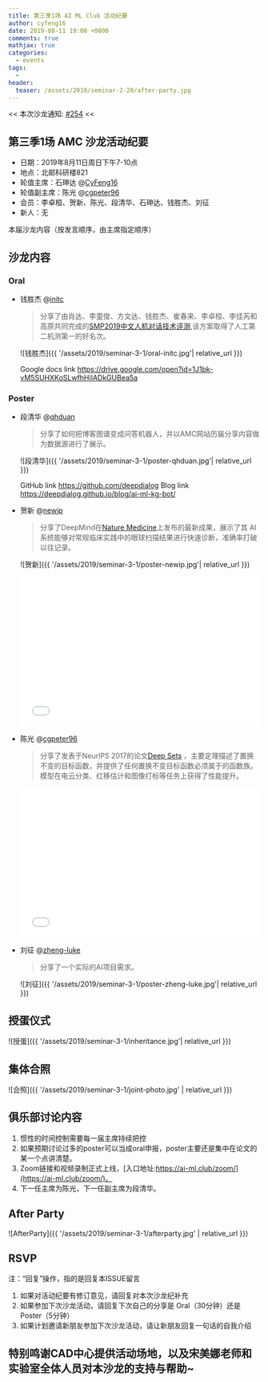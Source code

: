 ```yaml
---
title: 第三季1场 AI ML Club 活动纪要
author: cyfeng16
date: 2019-08-11 19:00 +0800
comments: true
mathjax: true
categories: 
  - events
tags:
  - 
header:
  teaser: /assets/2019/seminar-2-20/after-party.jpg
---
```


<< 本次沙龙通知: [#254](https://github.com/BUPT/ai-ml.club/issues/254)  <<

## 第三季1场 AMC 沙龙活动纪要

- 日期：2019年8月11日周日下午7-10点
- 地点：北邮科研楼821
- 轮值主席：石珅达 @[CyFeng16](https://github.com/CyFeng16)
- 轮值副主席：陈光 @[cgpeter96](https://github.com/cgpeter96)
- 会员：李卓桓、贺新、陈光、段清华、石珅达、钱胜杰、刘征
- 新人：无

本届沙龙内容（按发言顺序，由主席指定顺序）

## 沙龙内容

### Oral

- 钱胜杰 @[initc](https://github.com/initc)

    > 分享了由肖达、李童俊、方文达、钱胜杰、崔春来、李卓桓、李佳芮和高原共同完成的[SMP2019中文人机对话技术评测](https://arxiv.org/abs/1610.02391),该方案取得了人工第二机测第一的好名次。

    ![钱胜杰]({{ '/assets/2019/seminar-3-1/oral-initc.jpg'| relative_url }})
    
  Google docs link https://drive.google.com/open?id=1J1bk-vM5SUHXKoSLwfhHjIADkGUBea5a

### Poster

- 段清华 @[qhduan](https://github.com/qhduan)
  
    > 分享了如何把博客图谱变成问答机器人，并以AMC网站历届分享内容做为数据源进行了展示。

    ![段清华]({{ '/assets/2019/seminar-3-1/poster-qhduan.jpg'| relative_url }})

  GitHub link https://github.com/deepdialog
  Blog link https://deepdialog.github.io/blog/ai-ml-kg-bot/

- 贺新 @[newip](https://github.com/newip)
  
    > 分享了DeepMind在[Nature Medicine](https://www.nature.com/articles/s41591-018-0107-6)上发布的最新成果，展示了其 AI 系统能够对常规临床实践中的眼球扫描结果进行快速诊断，准确率打破以往记录。

    ![贺新]({{ '/assets/2019/seminar-3-1/poster-newip.jpg'| relative_url }})

  <div class="zoom-container" style="
      position: relative;
      padding-bottom:56.25%;
      padding-top:30px;
      height:0;
      overflow:hidden;
  ">
    <iframe
      src='{{ '/assets/js/viewer-js/#/assets/2019/seminar-3-1/poster-newip.pdf' | relative_url }}'
      width='560'
      height='315'
      allowfullscreen
      webkitallowfullscreen
      frameborder="0"
      style="
        position: absolute;
        top:0;
        left:0;
        width:100%;
        height:100%;
      "
    ></iframe>
  </div>
  
- 陈光 @[cgpeter96](https://github.com/cgpeter96)
  
    > 分享了发表于NeurIPS 2017的论文[Deep Sets](http://papers.nips.cc/paper/6931-deep-sets) ，主要定理描述了置换不变的目标函数，并提供了任何置换不变目标函数必须属于的函数族。模型在电云分类、红移估计和图像打标等任务上获得了性能提升。

  <div class="zoom-container" style="
      position: relative;
      padding-bottom:56.25%;
      padding-top:30px;
      height:0;
      overflow:hidden;
  ">
    <iframe
      src='{{ '/assets/js/viewer-js/#/assets/2019/seminar-3-1/poster-cgpeter96.pdf' | relative_url }}'
      width='560'
      height='315'
      allowfullscreen
      webkitallowfullscreen
      frameborder="0"
      style="
        position: absolute;
        top:0;
        left:0;
        width:100%;
        height:100%;
      "
    ></iframe>
  </div>
  
- 刘征 @[zheng-luke](https://github.com/zheng-luke)
  
    > 分享了一个实际的AI项目需求。

    ![刘征]({{ '/assets/2019/seminar-3-1/poster-zheng-luke.jpg'| relative_url }})

## 授蛋仪式

![授蛋]({{ '/assets/2019/seminar-3-1/inheritance.jpg'| relative_url }})

## 集体合照

![合照]({{ '/assets/2019/seminar-3-1/joint-photo.jpg' | relative_url }})

## 俱乐部讨论内容

1. 惯性的时间控制需要每一届主席持续把控
2. 如果预期讨论过多的poster可以当成oral申报，poster主要还是集中在论文的某一个点讲清楚。
3. Zoom链接和视频录制正式上线，[入口地址:https://ai-ml.club/zoom/](https://ai-ml.club/zoom/)。
4. 下一任主席为陈光，下一任副主席为段清华。

## After Party

![AfterParty]({{ '/assets/2019/seminar-3-1/afterparty.jpg' | relative_url }})

## RSVP

注：“回复”操作，指的是回复本ISSUE留言

1. 如果对活动纪要有修订意见，请回复对本次沙龙纪补充
2. 如果参加下次沙龙活动，请回复下次自己的分享是 Oral（30分钟）还是Poster（5分钟）
3. 如果计划邀请新朋友参加下次沙龙活动，请让新朋友回复一句话的自我介绍

## 特别鸣谢CAD中心提供活动场地，以及宋美娜老师和实验室全体人员对本沙龙的支持与帮助~
